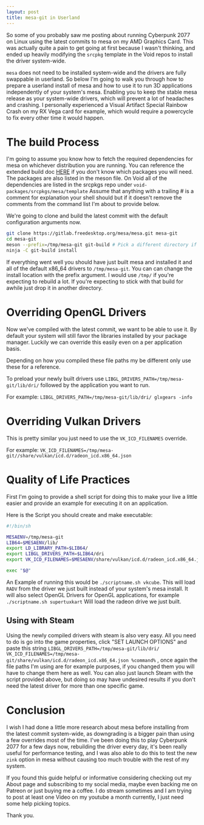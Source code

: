 ```yaml
---
layout: post
title: mesa-git in Userland
---
```


So some of you probably saw me posting about running Cyberpunk 2077 on Linux using the latest commits to mesa on my AMD Graphics Card. This was actually quite a pain to get going at first because I wasn't thinking, and ended up heavily modifying the `srcpkg` template in the Void repos to install the driver system-wide.

`mesa` does not need to be installed system-wide and the drivers are fully swappable in userland. So below I'm going to walk you through how to prepare a userland install of mesa and how to use it to run 3D applications independently of your system's mesa. Enabling you to keep the stable mesa release as your system-wide drivers, which will prevent a lot of headaches and crashing. I personally experienced a Visual Artifact Special Rainbow Crash on my RX Vega card for example, which would require a powercycle to fix every other time it would happen. 

# The build Process

I'm going to assume you know how to fetch the required dependencies for mesa on whichever distribution you are running. You can reference the extended build doc [HERE]('https://docs.mesa3d.org/install.html') if you don't know which packages you will need. The packages are also listed in the meson file. On Void all of the dependencies are listed in the srcpkgs repo under `void-packages/srcpkgs/mesa/template` Assume that anything with a trailing # is a comment for explanation your shell should but if it doesn't remove the comments from the command list I'm about to provide below.

We're going to clone and build the latest commit with the default configuration arguments now.

```bash
git clone https://gitlab.freedesktop.org/mesa/mesa.git mesa-git
cd mesa-git
meson --prefix=/tmp/mesa-git git-build # Pick a different directory if you wanna need it to stick around
ninja -C git-build install
```

If everything went well you should have just built mesa and installed it and all of the default x86_64 drivers to `/tmp/mesa-git`. You can can change the install location with the prefix argument. I would use `/tmp/` if you're expecting to rebuild a lot. If you're expecting to stick with that build for awhile just drop it in another directory.

# Overriding OpenGL Drivers

Now we've compiled with the latest commit, we want to be able to use it. By default your system will still favor the libraries installed by your package manager. Luckily we can override this easily even on a per application basis.

Depending on how you compiled these file paths my be different only use these for a reference.

To preload your newly built drivers use `LIBGL_DRIVERS_PATH=/tmp/mesa-git/lib/dri/` followed by the application you want to run.

For example: `LIBGL_DRIVERS_PATH=/tmp/mesa-git/lib/dri/ glxgears -info`

# Overriding Vulkan Drivers

This is pretty similar you just need to use the `VK_ICD_FILENAMES` override.

For example: `VK_ICD_FILENAMES=/tmp/mesa-git//share/vulkan/icd.d/radeon_icd.x86_64.json`

# Quality of Life Practices

First I'm going to provide a shell script for doing this to make your live a little easier and provide an example for executing it on an application.

Here is the Script you should create and make executable:

```sh
#!/bin/sh

MESAENV=/tmp/mesa-git
LIB64=$MESAENV/lib/
export LD_LIBRARY_PATH=$LIB64/
export LIBGL_DRIVERS_PATH=$LIB64/dri
export VK_ICD_FILENAMES=$MESAENV/share/vulkan/icd.d/radeon_icd.x86_64.json

exec "$@"
```

An Example of running this would be `./scriptname.sh vkcube`. This will load `RADV` from the driver we just built instead of your system's mesa install. It will also select OpenGL Drivers for OpenGL applications, for example `./scriptname.sh supertuxkart` Will load the radeon drive we just built.

## Using with Steam

Using the newly compiled drivers with steam is also very easy. All you need to do is go into the game properties, click "SET LAUNCH OPTIONS" and paste this string `LIBGL_DRIVERS_PATH=/tmp/mesa-git/lib/dri/ VK_ICD_FILENAMES=/tmp/mesa-git/share/vulkan/icd.d/radeon_icd.x86_64.json %command%` , once again the file paths I'm using are for example purposes, if you changed them you will have to change them here as well. You can also just launch Steam with the script provided above, but doing so may have undesired results if you don't need the latest driver for more than one specific game.

# Conclusion 

I wish I had done a little more research about mesa before installing from the latest commit system-wide, as downgrading is a bigger pain than using a few overrides most of the time. I've been doing this to play Cyberpunk 2077 for a few days now, rebuilding the driver every day, it's been really useful for performance testing, and I was also able to do this to test the new `zink` option in mesa without causing too much trouble with the rest of my system. 

If you found this guide helpful or informative considering checking out my About page and subscribing to my social media, maybe even backing me on Patreon or just buying me a coffee. I do stream sometimes and I am trying to post at least one Video on my youtube a month currently, I just need some help picking topics.

Thank you.
